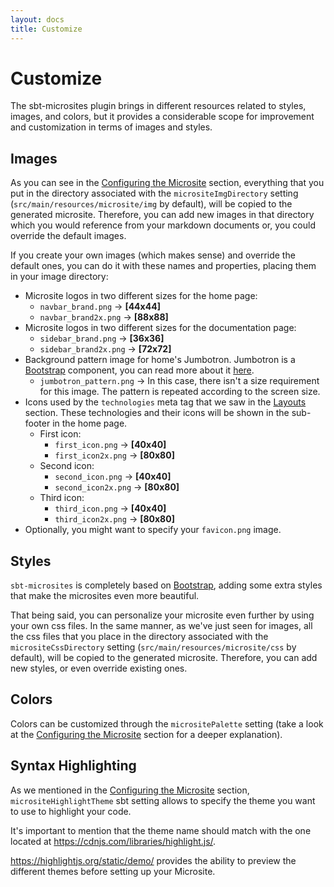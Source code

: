 ```yaml
---
layout: docs
title: Customize
---
```


# Customize

The sbt-microsites plugin brings in different resources related to styles, images, and colors, but it provides a considerable scope for improvement and customization in terms of images and styles.

## Images

As you can see in the [Configuring the Microsite](settings.html) section, everything that you put in the directory associated with the `micrositeImgDirectory` setting  (`src/main/resources/microsite/img` by default), will be copied to the generated microsite. Therefore, you can add new images in that directory which you would reference from your markdown documents or, you could override the default images.

If you create your own images (which makes sense) and override the default ones, you can do it with these names and properties, placing them in your image directory:

- Microsite logos in two different sizes for the home page:
    - `navbar_brand.png` -> **[44x44]**
    - `navbar_brand2x.png` -> **[88x88]**
- Microsite logos in two different sizes for the documentation page:
    - `sidebar_brand.png` -> **[36x36]**
    - `sidebar_brand2x.png` -> **[72x72]**
- Background pattern image for home's Jumbotron. Jumbotron is a [Bootstrap](http://getbootstrap.com/) component, you can read more about it [here](http://getbootstrap.com/components/#jumbotron).
    - `jumbotron_pattern.png` -> In this case, there isn't a size requirement for this image. The pattern is repeated according to the screen size.
- Icons used by the `technologies` meta tag that we saw in the [Layouts](layouts.html) section. These technologies and their icons will be shown in the sub-footer in the home page.
    - First icon:
        - `first_icon.png` -> **[40x40]**
        - `first_icon2x.png` -> **[80x80]**
    - Second icon:
        - `second_icon.png` -> **[40x40]**
        - `second_icon2x.png` -> **[80x80]**
    - Third icon:
        - `third_icon.png` -> **[40x40]**
        - `third_icon2x.png` -> **[80x80]**
- Optionally, you might want to specify your `favicon.png` image.

## Styles

`sbt-microsites` is completely based on [Bootstrap](http://getbootstrap.com/), adding some extra styles that make the microsites even more beautiful. 

That being said, you can personalize your microsite even further by using your own css files. In the same manner, as we've just seen for images, all the css files that you place in the directory associated with the `micrositeCssDirectory` setting (`src/main/resources/microsite/css` by default), will be copied to the generated microsite. Therefore, you can add new styles, or even override existing ones.

## Colors

Colors can be customized through the `micrositePalette` setting (take a look at the [Configuring the Microsite](settings.html) section for a deeper explanation).

## Syntax Highlighting

As we mentioned in the [Configuring the Microsite](settings.html) section, `micrositeHighlightTheme` sbt setting allows to specify the theme you want to use to highlight your code.

It's important to mention that the theme name should match with the one located at https://cdnjs.com/libraries/highlight.js/.

https://highlightjs.org/static/demo/ provides the ability to preview the different themes before setting up your Microsite.
